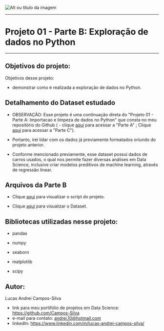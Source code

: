 ![Alt ou título da imagem](https://github.com/Campos-Silva/Projeto_02_Exploracao_de_dados_no_Python/blob/main/graficos_projeto_02.jpg)

________________________________________________________________________________________________________________________________________________


# Projeto 01 - Parte B: Exploração de dados no Python

________________________________________________________________________________________________________________________________________________


## Objetivos do projeto:

Objetivos desse projeto:

- demonstrar como é realizada a exploração de dados no Python.

## Detalhamento do Dataset estudado

- OBSERVAÇÃO: Esse projeto é uma continuação direta do "Projeto 01 - Parte A: Importacao e limpeza de dados no Python" que consta no meu repositório do Github ( - clique [aqui](https://github.com/Campos-Silva/Projeto-01-Importacao-e-limpeza-de-dados-no-Python) para acessar a "Parte A" ; Clique [aqui](https://github.com/Campos-Silva/Projeto_01_Parte_C_Modelos_de_Machine_Learning_no_Python) para acessar a "Parte C").

- Portanto, irei lidar com os dados já previamente formatados oriundo do projeto anterior.

- Conforme mencionado previamente, esse dataset possui dados de carros usados, o qual nos permite fazer diversas análises em Data Science, inclusive criar modelos preditivos de machine learning, através de regressão linear.

## Arquivos da Parte B

- Clique [aqui](https://github.com/Campos-Silva/Projeto_02_Exploracao_de_dados_no_Python/blob/main/Projeto_02_exploracao_de_dados_no_Python.ipynb) para visualizar o script do projeto.

- Clique [aqui](https://github.com/Campos-Silva/Projeto_02_Exploracao_de_dados_no_Python/blob/main/carros_formatado.csv) para visualizar o Dataset.

## Bibliotecas utilizadas nesse projeto:

- pandas

- numpy

- seaborn

- matplotlib

- scipy

## Autor:

Lucas Andrei Campos-Silva

- link para meu portifólio de projetos em Data Science: https://github.com/Campos-Silva
- e-mail para contato: andrei.10@hotmail.com
- linkedIn: https://www.linkedin.com/in/lucas-andrei-campos-silva/
